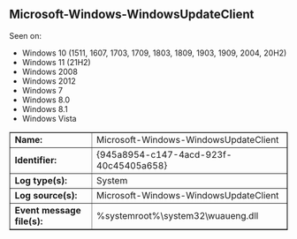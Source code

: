 ## Microsoft-Windows-WindowsUpdateClient

Seen on:
* Windows 10 (1511, 1607, 1703, 1709, 1803, 1809, 1903, 1909, 2004, 20H2)
* Windows 11 (21H2)
* Windows 2008
* Windows 2012
* Windows 7
* Windows 8.0
* Windows 8.1
* Windows Vista

<table border="1" class="docutils">
  <tbody>
    <tr>
      <td><b>Name:</b></td>
      <td>Microsoft-Windows-WindowsUpdateClient</td>
    </tr>
    <tr>
      <td><b>Identifier:</b></td>
      <td>{945a8954-c147-4acd-923f-40c45405a658}</td>
    </tr>
    <tr>
      <td><b>Log type(s):</b></td>
      <td>System</td>
    </tr>
    <tr>
      <td><b>Log source(s):</b></td>
      <td>Microsoft-Windows-WindowsUpdateClient</td>
    </tr>
    <tr>
      <td><b>Event message file(s):</b></td>
      <td>%systemroot%\system32\wuaueng.dll</td>
    </tr>
  </tbody>
</table>

&nbsp;


